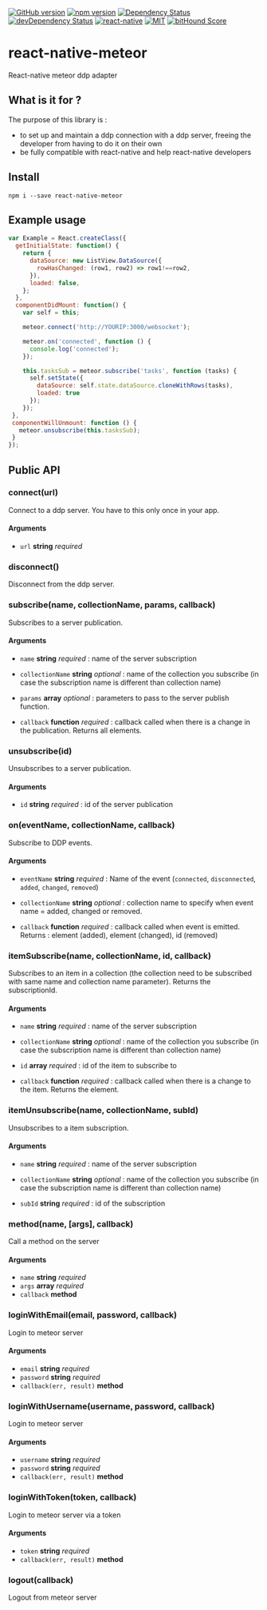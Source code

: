 [![GitHub version](https://badge.fury.io/gh/inProgress-team%2Freact-native-meteor.svg)](https://badge.fury.io/gh/inProgress-team%2Freact-native-meteor)
[![npm version](https://badge.fury.io/js/react-native-meteor.svg)](http://badge.fury.io/js/react-native-meteor)
[![Dependency Status](https://david-dm.org/inProgress-team/react-native-meteor.svg)](https://david-dm.org/inProgress-team/react-native-meteor)
[![devDependency Status](https://david-dm.org/inProgress-team/react-native-meteor/dev-status.svg)](https://david-dm.org/inProgress-team/react-native-meteor#info=devDependencies)
[![react-native][rn-badge]][rn]
[![MIT][license-badge]][license]
[![bitHound Score][bithound-badge]][bithound]

[rn-badge]: https://img.shields.io/badge/react--native-v0.13.x-05A5D1.svg
[rn]: https://facebook.github.io/react-native
[bithound-badge]: https://www.bithound.io/github/inProgress-Team/react-native-meteor/badges/score.svg
[bithound]: https://www.bithound.io/github/inProgress-Team/react-native-meteor
[license-badge]: https://img.shields.io/dub/l/vibe-d.svg
[license]: https://github.com/inProgress-team/react-native-meteor/blob/master/LICENSE

# react-native-meteor

React-native meteor ddp adapter

## What is it for ?

The purpose of this library is :
* to set up and maintain a ddp connection with a ddp server, freeing the developer from having to do it on their own
* be fully compatible with react-native and help react-native developers

## Install

    npm i --save react-native-meteor

## Example usage

```javascript
var Example = React.createClass({
  getInitialState: function() {
    return {
      dataSource: new ListView.DataSource({
        rowHasChanged: (row1, row2) => row1!==row2,
      }),
      loaded: false,
    };
  },
  componentDidMount: function() {
    var self = this;

    meteor.connect('http://YOURIP:3000/websocket');

    meteor.on('connected', function () {
      console.log('connected');
    });

    this.tasksSub = meteor.subscribe('tasks', function (tasks) {
      self.setState({
        dataSource: self.state.dataSource.cloneWithRows(tasks),
        loaded: true
      });
    });
 },
 componentWillUnmount: function () {
   meteor.unsubscribe(this.tasksSub);
 }
});
```
## Public API

### connect(url)

Connect to a ddp server. You have to this only once in your app.

#### Arguments

- `url` **string** *required*


### disconnect()

Disconnect from the ddp server.


### subscribe(name, collectionName, params, callback)

Subscribes to a server publication.

#### Arguments

- `name` **string** *required* : name of the server subscription

- `collectionName` **string** *optional* : name of the collection you subscribe (in case  the subscription name is different than collection name)

- `params` **array** *optional* : parameters to pass to the server publish function.

- `callback` **function** *required* : callback called when there is a change in the publication. Returns all elements.

### unsubscribe(id)

Unsubscribes to a server publication.

#### Arguments

- `id` **string** *required* : id of the server publication

### on(eventName, collectionName, callback)

Subscribe to DDP events.

#### Arguments

- `eventName` **string** *required* : Name of the event (`connected`, `disconnected`, `added`, `changed`, `removed`)

- `collectionName` **string** *optional* : collection name to specify when event name = added, changed or removed.

- `callback` **function** *required* : callback called when event is emitted. Returns : element (added), element (changed), id (removed)

### itemSubscribe(name, collectionName, id, callback)

Subscribes to an item in a collection (the collection need to be subscribed with same name and collection name parameter). Returns the subscriptionId.

#### Arguments

- `name` **string** *required* : name of the server subscription

- `collectionName` **string** *optional* : name of the collection you subscribe (in case  the subscription name is different than collection name)

- `id` **array** *required* : id of the item to subscribe to

- `callback` **function** *required* : callback called when there is a change to the item. Returns the element.

### itemUnsubscribe(name, collectionName, subId)

Unsubscribes to a item subscription.

#### Arguments

- `name` **string** *required* : name of the server subscription

- `collectionName` **string** *optional* : name of the collection you subscribe (in case  the subscription name is different than collection name)

- `subId` **string** *required* : id of the subscription


### method(name, [args], callback)

Call a method on the server

#### Arguments

- `name` **string** *required*
- `args` **array** *required*
- `callback` **method**


### loginWithEmail(email, password, callback)

Login to meteor server

#### Arguments

- `email` **string** *required*
- `password` **string** *required*
- `callback(err, result)` **method**

### loginWithUsername(username, password, callback)

Login to meteor server

#### Arguments

- `username` **string** *required*
- `password` **string** *required*
- `callback(err, result)` **method**

### loginWithToken(token, callback)

Login to meteor server via a token

#### Arguments

- `token` **string** *required*
- `callback(err, result)` **method**

### logout(callback)

Logout from meteor server
